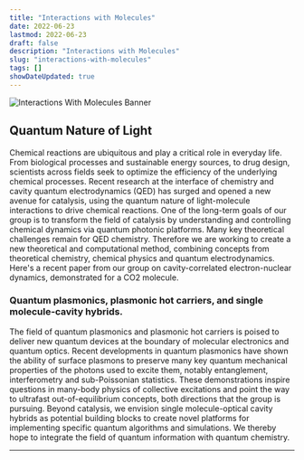 ```yaml
---
title: "Interactions with Molecules"
date: 2022-06-23
lastmod: 2022-06-23
draft: false
description: "Interactions with Molecules"
slug: "interactions-with-molecules"
tags: []
showDateUpdated: true
---
```


![Interactions With Molecules Banner](img/graphics_interaction-molecules-banner.png)

## Quantum Nature of Light

Chemical reactions are ubiquitous and play a critical role in everyday life. From biological processes and sustainable energy sources, to drug design, scientists across fields seek to optimize the efficiency of the underlying chemical processes. Recent research at the interface of chemistry and cavity quantum electrodynamics (QED) has surged and opened a new avenue for catalysis, using the quantum nature of light-molecule interactions to drive chemical reactions. One of the long-term goals of our group is to transform the field of catalysis by understanding and controlling chemical dynamics via quantum photonic platforms. Many key theoretical challenges remain for QED chemistry. Therefore we are working to create a new theoretical and computational method, combining concepts from theoretical chemistry, chemical physics and quantum electrodynamics. Here's a recent paper from our group on cavity-correlated electron-nuclear dynamics, demonstrated for a CO2 molecule.

### Quantum plasmonics, plasmonic hot carriers, and single molecule-cavity hybrids.

The field of quantum plasmonics and plasmonic hot carriers is poised to deliver new quantum devices at the boundary of molecular electronics and quantum optics. Recent developments in quantum plasmonics have shown the ability of surface plasmons to preserve many key quantum mechanical properties of the photons used to excite them, notably entanglement, interferometry and sub-Poissonian statistics. These demonstrations inspire questions in many-body physics of collective excitations and point the way to ultrafast out-of-equilibrium concepts, both directions that the group is pursuing. Beyond catalysis, we envision single molecule-optical cavity hybrids as potential building blocks to create novel platforms for implementing specific quantum algorithms and simulations. We thereby hope to integrate the field of quantum information with quantum chemistry. 

---
